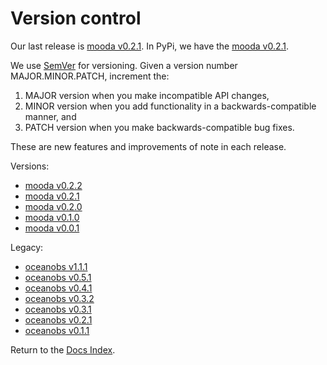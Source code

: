 # Version control

Our last release is [mooda v0.2.1](https://github.com/rbardaji/mooda/releases). In PyPi, we have the [mooda v0.2.1](https://pypi.org/project/mooda/).

We use [SemVer](http://semver.org/) for versioning. Given a version number MAJOR.MINOR.PATCH, increment the:

1. MAJOR version when you make incompatible API changes,
2. MINOR version when you add functionality in a backwards-compatible manner, and
3. PATCH version when you make backwards-compatible bug fixes.

These are new features and improvements of note in each release.

Versions:

* [mooda v0.2.2](mooda_v0_2_2.md)
* [mooda v0.2.1](mooda_v0_2_1.md)
* [mooda v0.2.0](mooda_v0_2_0.md)
* [mooda v0.1.0](mooda_v0_1_0.md)
* [mooda v0.0.1](mooda_v0_0_1.md)

Legacy:

* [oceanobs v1.1.1](oceanobs_v1_1_1.md)
* [oceanobs v0.5.1](oceanobs_v0_5_1.md)
* [oceanobs v0.4.1](oceanobs_v0_4_1.md)
* [oceanobs v0.3.2](oceanobs_v0_3_2.md)
* [oceanobs v0.3.1](oceanobs_v0_3_1.md)
* [oceanobs v0.2.1](oceanobs_v0_2_1.md)
* [oceanobs v0.1.1](oceanobs_v0_1_1.md)

Return to the [Docs Index](../index_docs.md).
